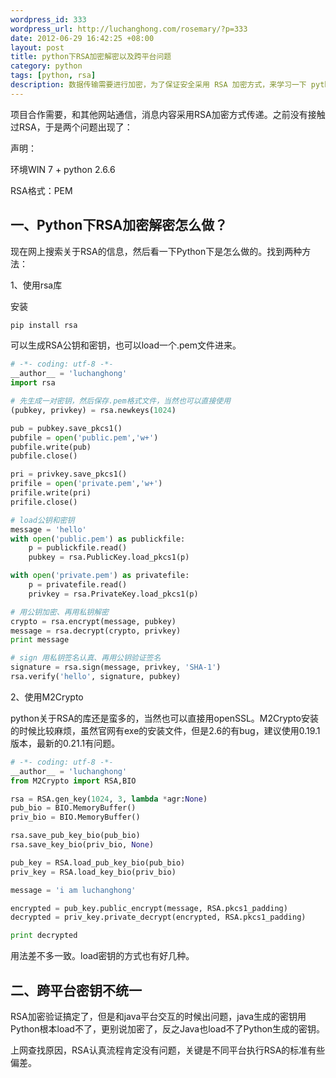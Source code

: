 ```yaml
--- 
wordpress_id: 333
wordpress_url: http://luchanghong.com/rosemary/?p=333
date: 2012-06-29 16:42:25 +08:00
layout: post
title: python下RSA加密解密以及跨平台问题
category: python
tags: [python, rsa]
description: 数据传输需要进行加密，为了保证安全采用 RSA 加密方式，来学习一下 python 下 RSA 加密与解密。
---
```

项目合作需要，和其他网站通信，消息内容采用RSA加密方式传递。之前没有接触过RSA，于是两个问题出现了：

声明：

环境WIN 7 + python 2.6.6

RSA格式：PEM

## 一、Python下RSA加密解密怎么做？

现在网上搜索关于RSA的信息，然后看一下Python下是怎么做的。找到两种方法：

1、使用rsa库

安装 

```bash
pip install rsa
```

可以生成RSA公钥和密钥，也可以load一个.pem文件进来。

```python
# -*- coding: utf-8 -*-
__author__ = 'luchanghong'
import rsa

# 先生成一对密钥，然后保存.pem格式文件，当然也可以直接使用
(pubkey, privkey) = rsa.newkeys(1024)

pub = pubkey.save_pkcs1()
pubfile = open('public.pem','w+')
pubfile.write(pub)
pubfile.close()

pri = privkey.save_pkcs1()
prifile = open('private.pem','w+')
prifile.write(pri)
prifile.close()

# load公钥和密钥
message = 'hello'
with open('public.pem') as publickfile:
    p = publickfile.read()
    pubkey = rsa.PublicKey.load_pkcs1(p)

with open('private.pem') as privatefile:
    p = privatefile.read()
    privkey = rsa.PrivateKey.load_pkcs1(p)

# 用公钥加密、再用私钥解密
crypto = rsa.encrypt(message, pubkey)
message = rsa.decrypt(crypto, privkey)
print message

# sign 用私钥签名认真、再用公钥验证签名
signature = rsa.sign(message, privkey, 'SHA-1')
rsa.verify('hello', signature, pubkey)
```

2、使用M2Crypto

python关于RSA的库还是蛮多的，当然也可以直接用openSSL。M2Crypto安装的时候比较麻烦，虽然官网有exe的安装文件，但是2.6的有bug，建议使用0.19.1版本，最新的0.21.1有问题。

```python
# -*- coding: utf-8 -*-
__author__ = 'luchanghong'
from M2Crypto import RSA,BIO

rsa = RSA.gen_key(1024, 3, lambda *agr:None)
pub_bio = BIO.MemoryBuffer()
priv_bio = BIO.MemoryBuffer()

rsa.save_pub_key_bio(pub_bio)
rsa.save_key_bio(priv_bio, None)

pub_key = RSA.load_pub_key_bio(pub_bio)
priv_key = RSA.load_key_bio(priv_bio)

message = 'i am luchanghong'

encrypted = pub_key.public_encrypt(message, RSA.pkcs1_padding)
decrypted = priv_key.private_decrypt(encrypted, RSA.pkcs1_padding)

print decrypted
```

用法差不多一致。load密钥的方式也有好几种。

## 二、跨平台密钥不统一

RSA加密验证搞定了，但是和java平台交互的时候出问题，java生成的密钥用Python根本load不了，更别说加密了，反之Java也load不了Python生成的密钥。

上网查找原因，RSA认真流程肯定没有问题，关键是不同平台执行RSA的标准有些偏差。
